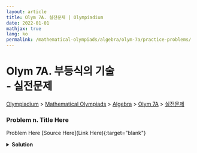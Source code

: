 ```yaml
---
layout: article
title: Olym 7A. 실전문제 | Olympiadium
date: 2022-01-01
mathjax: true
lang: ko
permalink: /mathematical-olympiads/algebra/olym-7a/practice-problems/
---
```

# Olym 7A. 부등식의 기술 <br> <ssup> - 실전문제</ssup>

<a href="{{ site.homeurl }}">Olympiadium</a> > <a href="{{ site.homeurl }}mathematical-olympiads/">Mathematical Olympiads</a> > <a href="{{ site.homeurl }}mathematical-olympiads/algebra/">Algebra</a> > <a href="{{ site.homeurl }}mathematical-olympiads/algebra/olym-7a/">Olym 7A</a> > <a href="{{ site.homeurl }}mathematical-olympiads/algebra/olym-7a/practice-problems/">실전문제</a>

### Problem n. Title Here
<blueboard> Problem Here </blueboard>
[Source Here](Link Here){:target="blank"}
<pinkborder><details>
<summary><b>Solution</b></summary>
Solution Here. 
</details></pinkborder>
